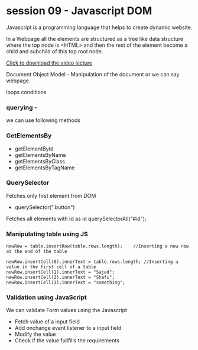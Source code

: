 # session 09 - Javascript DOM
Javascript is a programming language that helps to create dynamic website. 

In a Webpage all the elements are structured as a tree like data structure where the top node is \<HTML\> and then the rest of the element become a child and subchild of this top root node.

[Click to download the video lecture](https://www.idrive.com/idrive/sh/sh?k=t7y8o9t9o0)

Document Object Model - Manipulation of the document or we can say webpage.

loops
conditions


### querying - 
we can use following methods
### GetElementsBy
- getElementById
- getElementsByName
- getElementsByClass
- getElementsByTagName

### QuerySelector
Fetches only first element from DOM
- querySelector(".button")

Fetches all elements with Id as id
querySelectorAll("#id");

### Manipulating table using JS
```JS
newRow = table.insertRow(table.rows.length);    //Inserting a new row at the end of the table

newRow.insertCell(0).innerText = table.rows.length; //Inserting a value in the first cell of a table
newRow.insertCell(1).innerText = "Sajad";
newRow.insertCell(2).innerText = "Shafi";
newRow.insertCell(3).innerText = "something";
```

### Validation using JavaScript
We can validate Form values using the Javascript
- Fetch value of a input field
- Add onchange event listener to a input field
- Modify the value
- Check if the value fullfills the requirements